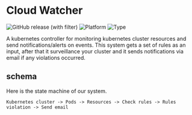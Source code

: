 # Cloud Watcher

![GitHub release (with filter)](https://img.shields.io/github/v/release/amirhnajafiz/cloud-watcher)
![Platform](https://img.shields.io/badge/platform-kubernetes-blue)
![Type](https://img.shields.io/badge/type-controller-blue)

A kubernetes controller for monitoring kubernetes cluster resources and send notifications/alerts
on events. This system gets a set of rules as an input, after that it surveillance your cluster
and it sends notifications via email if any violations occurred.

## schema

Here is the state machine of our system.

```
Kubernetes cluster -> Pods -> Resources -> Check rules -> Rules violation -> Send email
```
